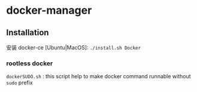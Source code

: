 # docker-manager

## Installation

安装 docker-ce [Ubuntu|MacOS]: `./install.sh Docker`


### rootless docker

`dockerSUDO.sh` :
this script help to make docker command runnable without `sudo` prefix


